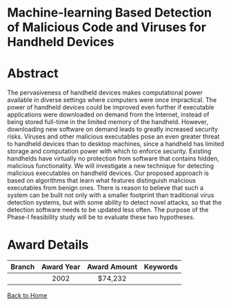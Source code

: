 
Machine-learning Based Detection of Malicious Code and Viruses for Handheld Devices
===================================================================================

# Abstract


The pervasiveness of handheld devices makes computational power available in diverse settings where computers were once impractical. The power of handheld devices could be improved even further if executable applications were downloaded on demand from the Internet, instead of being stored full-time in the limited memory of the handheld. However, downloading new software on demand leads to greatly increased security risks. Viruses and other malicious executables pose an even greater threat to handheld devices than to desktop machines, since a handheld has limited storage and computation power with which to enforce security. Existing handhelds have virtually no protection from software that contains hidden, malicious functionality. We will investigate a new technique for detecting malicious executables on handheld devices. Our proposed approach is based on algorithms that learn what features distinguish malicious executables from benign ones. There is reason to believe that such a system can be built not only with a smaller footprint than traditional virus detection systems, but with some ability to detect novel attacks, so that the detection software needs to be updated less often. The purpose of the Phase-I feasibility study will be to evaluate these two hypotheses.  

# Award Details

|Branch|Award Year|Award Amount|Keywords|
| :---: | :---: | :---: | :---: |
||2002|$74,232||
  
  


[Back to Home](https://github.com/chrischow/dod_sbir_awards/Reports/CC/#910)